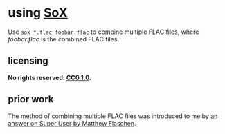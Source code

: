 # using [SoX]
Use `sox *.flac foobar.flac` to combine multiple FLAC files, where *foobar.flac* is the combined FLAC files.

## licensing
**No rights reserved: [CC0 1.0](https://creativecommons.org/publicdomain/zero/1.0/).**

## prior work
The method of combining multiple FLAC files was introduced to me by [an answer on Super User by Matthew Flaschen](https://superuser.com/questions/170400/join-many-mp3-ogg-and-flac-files-into-one-wav-or-flac/170401#170401).

[SoX]: http://sox.sourceforge.net/
